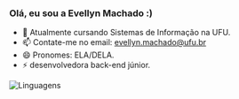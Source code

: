 ### Olá, eu sou a Evellyn Machado :)


- 🌱 Atualmente cursando Sistemas de Informação na UFU.
- 📫 Contate-me no email: evellyn.machado@ufu.br
- 😄 Pronomes: ELA/DELA.
- ⚡ desenvolvedora back-end júnior.


![Linguagens](https://github-profile-summary-cards.vercel.app/api/cards/repos-per-language?username=EveMachado&theme=merko)




